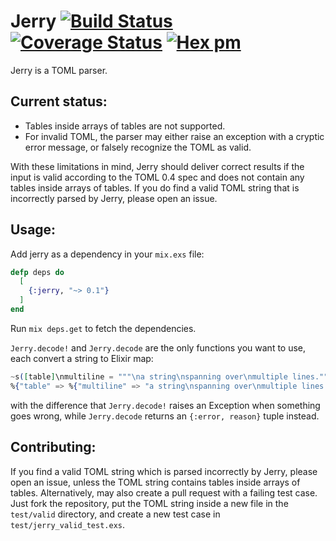 Jerry
[![Build Status](https://secure.travis-ci.org/nroi/jerry.png?branch=master "Build Status")](http://travis-ci.org/nroi/jerry)
[![Coverage Status](https://coveralls.io/repos/github/nroi/jerry/badge.svg?branch=master)](https://coveralls.io/github/nroi/jerry?branch=master)
[![Hex pm](https://img.shields.io/hexpm/v/jerry.svg?style=flat)](https://hex.pm/packages/jerry)
============

Jerry is a TOML parser.

## Current status:

* Tables inside arrays of tables are not supported.
* For invalid TOML, the parser may either raise an exception with a cryptic error message, or falsely recognize the TOML as valid.

With these limitations in mind, Jerry should deliver correct results if the
input is valid according to the TOML 0.4 spec and does not contain any tables inside arrays of tables.
If you do find a valid TOML string that is incorrectly parsed by Jerry, please open an issue.

## Usage:

Add jerry as a dependency in your `mix.exs` file:
```Elixir
defp deps do
  [
    {:jerry, "~> 0.1"}
  ]
end
```

Run `mix deps.get` to fetch the dependencies.

`Jerry.decode!` and `Jerry.decode` are the only functions you want to use, each convert a string to Elixir map:
```Elixir
~s([table]\nmultiline = """\na string\nspanning over\nmultiple lines.""") |> Jerry.decode!
%{"table" => %{"multiline" => "a string\nspanning over\nmultiple lines."}}
```
with the difference that `Jerry.decode!` raises an Exception when something goes wrong, while
`Jerry.decode` returns an `{:error, reason}` tuple instead.


## Contributing:
If you find a valid TOML string which is parsed incorrectly by Jerry, please
open an issue, unless the TOML string contains tables inside arrays of tables.
Alternatively, may also create a pull request with a failing test case. Just fork the repository, put the TOML string inside a new file in the `test/valid` directory, and create a new test case in `test/jerry_valid_test.exs`.
